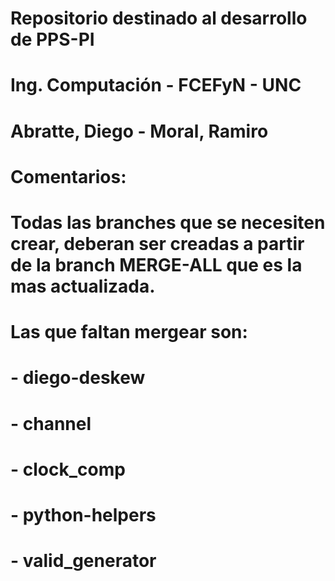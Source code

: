# Repositorio destinado al desarrollo de PPS-PI 
# Ing. Computación - FCEFyN - UNC
# Abratte, Diego - Moral, Ramiro

# Comentarios: 
# Todas las branches que se necesiten crear, deberan ser creadas a partir de la branch MERGE-ALL que es la mas actualizada.
# Las que faltan mergear son: 
#                             - diego-deskew
#                             - channel
#                             - clock_comp
#                             - python-helpers
#                             - valid_generator
